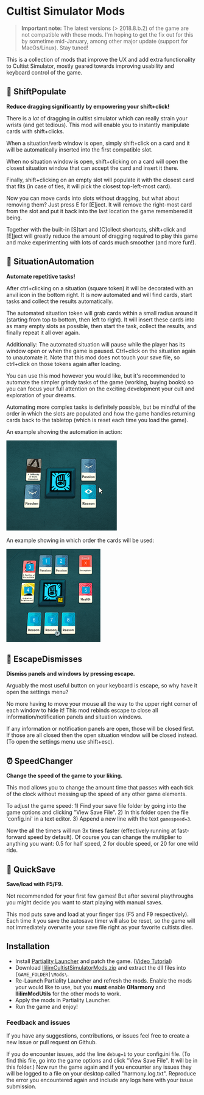 # Cultist Simulator Mods

> **Important note:** The latest versions (> 2018.8.b.2) of the game are not compatible with these mods. I'm hoping to get the fix out for this by sometime mid-January, among other major update (support for MacOs/Linux). Stay tuned!

This is a collection of mods that improve the UX and add extra functionality to Cultist Simulator, mostly geared towards improving usability and keyboard control of the game.

## 🚀 ShiftPopulate

**Reduce dragging significantly by empowering your shift+click!**

There is a _lot_ of dragging in cultist simulator which can really strain your wrists (and get tedious). This mod will enable you to instantly manipulate cards with shift+clicks.

When a situation/verb window is open, simply shift+click on a card and it will be automatically inserted into the first compatible slot.

When no situation window is open, shift+clicking on a card will open the closest situation window that can accept the card and insert it there.

Finally, shift+clicking on an empty slot will populate it with the closest card that fits (in case of ties, it will pick the closest top-left-most card).

Now you can move cards into slots without dragging, but what about removing them? Just press E for [E]ject. It will remove the right-most card from the slot and put it back into the last location the game remembered it being.

Together with the built-in [S]tart and [C]ollect shortcuts, shift+click and [E]ject will greatly reduce the amount of dragging required to play this game and make experimenting with lots of cards much smoother (and more fun!).

## 🔨 SituationAutomation

**Automate repetitive tasks!**

After ctrl+clicking on a situation (square token) it will be decorated with an anvil icon in the bottom right. It is now automated and will find cards, start tasks and collect the results automatically.

The automated situation token will grab cards within a small radius around it (starting from top to bottom, then left to right). It will insert these cards into as many empty slots as possible, then start the task, collect the results, and finally repeat it all over again.

Additionally: The automated situation will pause while the player has its window open or when the game is paused. Ctrl+click on the situation again to unautomate it. Note that this mod does not touch your save file, so ctrl+click on those tokens again after loading.

You can use this mod however you would like, but it's recommended to automate the simpler grindy tasks of the game (working, buying books) so you can focus your full attention on the exciting development your cult and exploration of your dreams.

Automating more complex tasks is definitely possible, but be mindful of the order in which the slots are populated and how the game handles returning cards back to the tabletop (which is reset each time you load the game).

An example showing the automation in action:

![An example showing the automation in action](resources/demo-automation.gif?raw=true)

An example showing in which order the cards will be used:

![An example showing in which order the cards will be used](resources/demo-automation-order.png?raw=true)

## 👻 EscapeDismisses

**Dismiss panels and windows by pressing escape.**

Arguably the most useful button on your keyboard is escape, so why have it open the settings menu?

No more having to move your mouse all the way to the upper right corner of each window to hide it! This mod rebinds escape to close all information/notification panels and situation windows.

If any information or notification panels are open, those will be closed first. If those are all closed then the open situation window will be closed instead. (To open the settings menu use shift+esc).

## ⏰ SpeedChanger

**Change the speed of the game to your liking.**

This mod allows you to change the amount time that passes with each tick of the clock without messing up the speed of any other game elements.

To adjust the game speed: 1) Find your save file folder by going into the game options and clicking "View Save File". 2) In this folder open the file 'config.ini' in a text editor. 3) Append a new line with the text `gamespeed=3`.

Now the all the timers will run 3x times faster (effectively running at fast-forward speed by default). Of course you can change the multiplier to anything you want: 0.5 for half speed, 2 for double speed, or 20 for one wild ride.

## 💾 QuickSave

**Save/load with F5/F9.**

Not recommended for your first few games! But after several playthroughs you might decide you want to start playing with manual saves.

This mod puts save and load at your finger tips (F5 and F9 respectively). Each time it you save the autosave timer will also be reset, so the game will not immediately overwrite your save file right as your favorite cultists dies.

## Installation

- Install [Partiality Launcher](https://github.com/PartialityModding/PartialityLauncher/blob/master/Tutorial.md) and patch the game. ([Video Tutorial](https://www.youtube.com/watch?v=-bOtCVR_DNw))
- Download [IlilimCultistSimulatorMods.zip](https://github.com/ililim/CultistSimulatorMods/releases) and extract the dll files into `[GAME_FOLDER]\Mods\`.
- Re-Launch Partiality Launcher and refresh the mods. Enable the mods your would like to use, but you **must** enable **0Harmony** and **IlilimModUtils** for the other mods to work.
- Apply the mods in Partiality Launcher.
- Run the game and enjoy!

### Feedback and issues

If you have any suggestions, contributions, or issues feel free to create a new issue or pull request on Github.

If you do encounter issues, add the line `debug=1` to your config.ini file. (To find this file, go into the game options and click "View Save File". It will be in this folder.) Now run the game again and if you encounter any issues they will be logged to a file on your desktop called "harmony.log.txt". Reproduce the error you encountered again and include any logs here with your issue submission.
